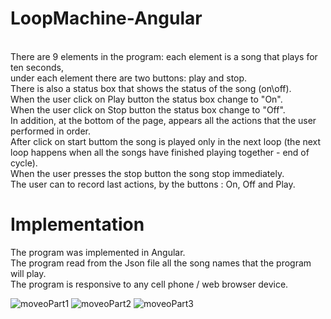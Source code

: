 # LoopMachine-Angular
</br>
There are 9 elements in the program: each element is a song that plays for ten seconds,</br>
under each element there are two buttons: play and stop.</br>
There is also a status box that shows the status of the song (on\off).</br>
When the user click on Play button the status box change to "On".</br>
When the user click on Stop button the status box change to "Off".</br>
In addition, at the bottom of the page, appears all the actions that the user performed in order.</br>
After click on start buttom the song is played only in the next loop (the next loop happens when all the songs have finished playing together - end of cycle).</br>
When the user presses the stop button the song stop immediately.</br>
The user can to record last actions, by the buttons :  On, Off and Play.

# Implementation
The program was implemented in Angular.</br>
The program read from the Json file all the song names that the program will play.</br>
The program is responsive to any cell phone / web browser device. </br>




![moveoPart1](https://user-images.githubusercontent.com/65177459/126050930-a5ad91ae-2434-419f-a309-df9b0d09f983.png)
![moveoPart2](https://user-images.githubusercontent.com/65177459/126050928-0c4befb6-3814-4136-9eee-b7b36442a26f.png)
![moveoPart3](https://user-images.githubusercontent.com/65177459/126050929-f79b9a05-3bbf-4056-a2ed-f612441d0546.png)

